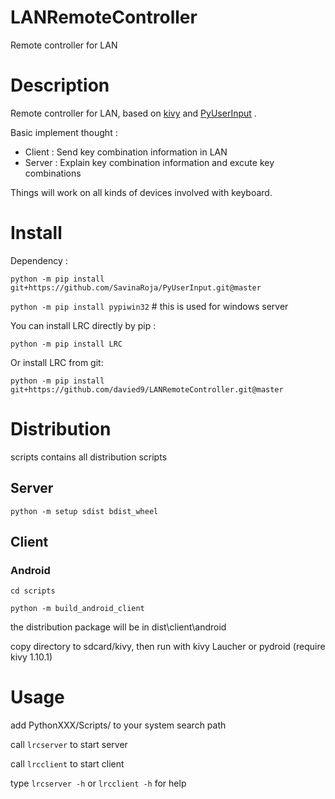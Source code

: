 # LANRemoteController
Remote controller for LAN

# Description
Remote controller for LAN, based on [kivy](https://github.com/kivy/kivy) and [PyUserInput](https://github.com/SavinaRoja/PyUserInput) .

Basic implement thought :
- Client : Send key combination information in LAN
- Server : Explain key combination information and excute key combinations
    
    
Things will work on all kinds of devices involved with keyboard.

# Install

Dependency :

`python -m pip install git+https://github.com/SavinaRoja/PyUserInput.git@master`

`python -m pip install pypiwin32` # this is used for windows server

You can install LRC directly by pip :

`python -m pip install LRC`

Or install LRC from git:

`python -m pip install git+https://github.com/davied9/LANRemoteController.git@master`

# Distribution

scripts contains all distribution scripts

## Server

`python -m setup sdist bdist_wheel`

## Client

### Android

`cd scripts`

`python -m build_android_client`

the distribution package will be in dist\client\android

copy directory to sdcard/kivy, then run with kivy Laucher or pydroid (require kivy 1.10.1)

# Usage

add PythonXXX/Scripts/ to your system search path

call `lrcserver` to start server

call `lrcclient` to start client

type `lrcserver -h` or `lrcclient -h` for help

